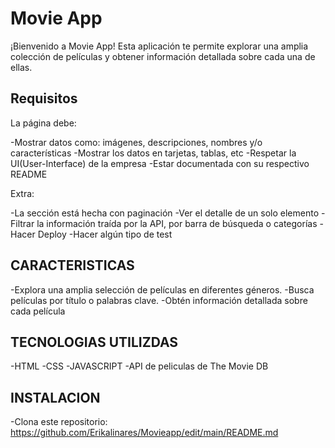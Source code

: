 # Movie App 
¡Bienvenido a Movie App! Esta aplicación te permite explorar una amplia colección de películas y obtener información detallada sobre cada una de ellas.


## Requisitos 

La página debe:

-Mostrar datos como: imágenes, descripciones, nombres y/o características
-Mostrar los datos en tarjetas, tablas, etc
-Respetar la UI(User-Interface) de la empresa
-Estar documentada con su respectivo README

Extra:

-La sección está hecha con paginación
-Ver el detalle de un solo elemento
-Filtrar la información traída por la API, por barra de búsqueda o categorías
-Hacer Deploy
-Hacer algún tipo de test


## CARACTERISTICAS 
-Explora una amplia selección de películas en diferentes géneros.
-Busca películas por título o palabras clave.
-Obtén información detallada sobre cada película

## TECNOLOGIAS UTILIZDAS

-HTML 
-CSS
-JAVASCRIPT
-API de peliculas de The Movie DB 

## INSTALACION 

-Clona este repositorio: https://github.com/Erikalinares/Movieapp/edit/main/README.md

